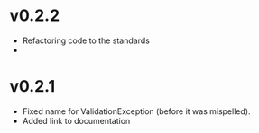 # v0.2.2
- Refactoring code to the standards
- 

# v0.2.1
- Fixed name for ValidationException (before it was mispelled).
- Added link to documentation